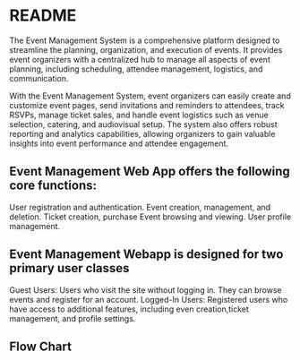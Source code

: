 # README

The Event Management System is a comprehensive platform designed to streamline the planning, organization, and execution of events. It provides event organizers with a centralized hub to manage all aspects of event planning, including scheduling, attendee management, logistics, and communication.

With the Event Management System, event organizers can easily create and customize event pages, send invitations and reminders to attendees, track RSVPs, manage ticket sales, and handle event logistics such as venue selection, catering, and audiovisual setup. The system also offers robust reporting and analytics capabilities, allowing organizers to gain valuable insights into event performance and attendee engagement.


## Event Management Web App offers the following core functions:

User registration and authentication.
Event creation, management, and deletion.
Ticket creation, purchase
Event browsing and viewing.
User profile management.

## Event Management Webapp is  designed for two primary user  classes

Guest Users: Users who visit the site without  logging in. They can browse events and register  for an account.
Logged-In	 Users:	Registered	users	 who	have  access	to additional	features,	including even  creation,ticket management,	and profile  settings.

## Flow Chart





